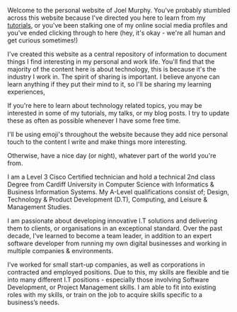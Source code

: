 Welcome to the personal website of Joel Murphy. You've probably stumbled across this website because I've directed you here to learn from my [tutorials](/tutorials), or you've been stalking one of my online social media profiles and you've ended clicking through to here (hey, it's okay - we're all human and get curious sometimes!)

I've created this website as a central repository of information to document things I find interesting in my personal and work life. You'll find that the majority of the content here is about technology, this is because it's the industry I work in. The spirit of sharing is important. I believe anyone can learn anything if they put their mind to it, so I'll be sharing my learning experiences,  


If you're here to learn about technology related topics, you may be interested in some of my tutorials, my talks, or my blog posts. I try to update these as often as possible whenever I have some free time.

I'll be using emoji's throughout the website because they add nice personal touch to the content I write and make things more interesting.

Otherwise, have a nice day (or night), whatever part of the world you're from. 

I am a Level 3 Cisco Certified technician and hold a technical 2nd class Degree from Cardiff University in Computer Science with Informatics & Business Information Systems. My A-Level qualifications consist of; Design, Technology & Product Development (D.T), Computing, and Leisure & Management Studies.

I am passionate about developing innovative I.T solutions and delivering them to clients, or organisations in an exceptional standard. Over the past decade, I’ve learned to become a team leader, in addition to an expert software developer from running my own digital businesses and working in multiple companies & environments.

I’ve worked for small start-up companies, as well as corporations in contracted and employed positions. Due to this, my skills are flexible and tie into many different I.T positions - especially those involving Software Development, or Project Management skills. I am able to fit into existing roles with my skills, or train on the job to acquire skills specific to a business’s needs.